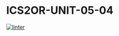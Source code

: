 # ICS2OR-UNIT-05-04
[![linter](https://github.com/aryan-torfehnejad/ICS2OR-UNIT-05-04/workflows/linter/badge.svg)](https://github.com/marketplace/actions/super-linter)   
